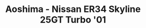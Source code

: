 ---
layout: product
title: "Aoshima - Nissan ER34 Skyline 25GT Turbo '01"
price: "TBA" 
desc: "N/A"
img_path: "/assets/img/AO55335.webp"
brand: "N/A"
available: false
special_offer: false
new: false
soon: false
cat: "010000"
subcat: "013700"
subsubcat: "0N/A"
sifra: "AO55335"
popular: false
spec: false
---